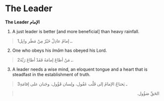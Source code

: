 The Leader
==========

**The Leader الإمام**

1. A just leader is better [and more beneficial] than heavy rainfall.

> 1ـ إمامٌ عادِلٌ خَيْرٌ مِنْ مَطَر وابِل.

2. One who obeys his *Imām* has obeyed his Lord.

> 2ـ مَنْ أطاعَ إمامَهُ فَقَدْ أطاعَ رَبَّهُ.

3. A leader needs a wise mind, an eloquent tongue and a heart that is
steadfast in the establishment of truth.

> 3ـ يَحتاجُ الإمامُ إلى قَلْب عَقُول، ولِسان قَؤُول، وجَنان على إقامَةِ
<blockquote dir="rtl">
  <p>
الحَقِّ صَؤُول.
  </p>
</blockquote>



